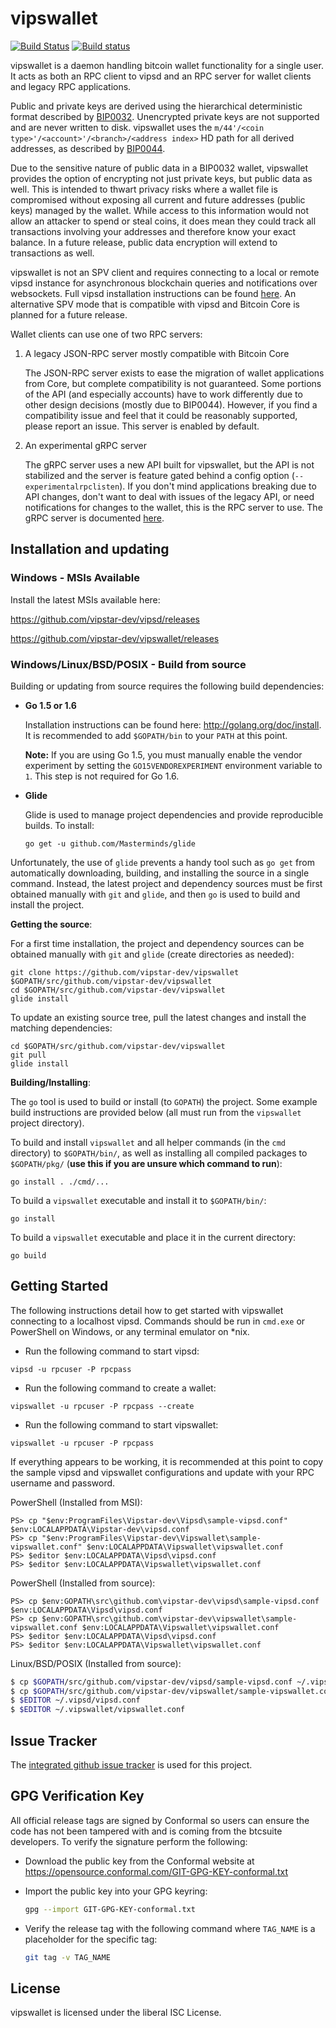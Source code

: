 vipswallet
=========

[![Build Status](https://travis-ci.org/vipstar-dev/vipswallet.png?branch=master)](https://travis-ci.org/vipstar-dev/vipswallet)
[![Build status](https://ci.appveyor.com/api/projects/status/88nxvckdj8upqr36/branch/master?svg=true)](https://ci.appveyor.com/project/jrick/btcwallet/branch/master)

vipswallet is a daemon handling bitcoin wallet functionality for a
single user.  It acts as both an RPC client to vipsd and an RPC server
for wallet clients and legacy RPC applications.

Public and private keys are derived using the hierarchical
deterministic format described by
[BIP0032](https://github.com/bitcoin/bips/blob/master/bip-0032.mediawiki).
Unencrypted private keys are not supported and are never written to
disk.  vipswallet uses the
`m/44'/<coin type>'/<account>'/<branch>/<address index>`
HD path for all derived addresses, as described by
[BIP0044](https://github.com/bitcoin/bips/blob/master/bip-0044.mediawiki).

Due to the sensitive nature of public data in a BIP0032 wallet,
vipswallet provides the option of encrypting not just private keys, but
public data as well.  This is intended to thwart privacy risks where a
wallet file is compromised without exposing all current and future
addresses (public keys) managed by the wallet. While access to this
information would not allow an attacker to spend or steal coins, it
does mean they could track all transactions involving your addresses
and therefore know your exact balance.  In a future release, public data
encryption will extend to transactions as well.

vipswallet is not an SPV client and requires connecting to a local or
remote vipsd instance for asynchronous blockchain queries and
notifications over websockets.  Full vipsd installation instructions
can be found [here](https://github.com/vipstar-dev/vipsd).  An alternative
SPV mode that is compatible with vipsd and Bitcoin Core is planned for
a future release.

Wallet clients can use one of two RPC servers:

  1. A legacy JSON-RPC server mostly compatible with Bitcoin Core

     The JSON-RPC server exists to ease the migration of wallet applications
     from Core, but complete compatibility is not guaranteed.  Some portions of
     the API (and especially accounts) have to work differently due to other
     design decisions (mostly due to BIP0044).  However, if you find a
     compatibility issue and feel that it could be reasonably supported, please
     report an issue.  This server is enabled by default.

  2. An experimental gRPC server

     The gRPC server uses a new API built for vipswallet, but the API is not
     stabilized and the server is feature gated behind a config option
     (`--experimentalrpclisten`).  If you don't mind applications breaking due
     to API changes, don't want to deal with issues of the legacy API, or need
     notifications for changes to the wallet, this is the RPC server to use.
     The gRPC server is documented [here](./rpc/documentation/README.md).

## Installation and updating

### Windows - MSIs Available

Install the latest MSIs available here:

https://github.com/vipstar-dev/vipsd/releases

https://github.com/vipstar-dev/vipswallet/releases

### Windows/Linux/BSD/POSIX - Build from source

Building or updating from source requires the following build dependencies:

- **Go 1.5 or 1.6**

  Installation instructions can be found here: http://golang.org/doc/install.
  It is recommended to add `$GOPATH/bin` to your `PATH` at this point.

  **Note:** If you are using Go 1.5, you must manually enable the vendor
    experiment by setting the `GO15VENDOREXPERIMENT` environment variable to
    `1`.  This step is not required for Go 1.6.

- **Glide**

  Glide is used to manage project dependencies and provide reproducible builds.
  To install:

  `go get -u github.com/Masterminds/glide`

Unfortunately, the use of `glide` prevents a handy tool such as `go get` from
automatically downloading, building, and installing the source in a single
command.  Instead, the latest project and dependency sources must be first
obtained manually with `git` and `glide`, and then `go` is used to build and
install the project.

**Getting the source**:

For a first time installation, the project and dependency sources can be
obtained manually with `git` and `glide` (create directories as needed):

```
git clone https://github.com/vipstar-dev/vipswallet $GOPATH/src/github.com/vipstar-dev/vipswallet
cd $GOPATH/src/github.com/vipstar-dev/vipswallet
glide install
```

To update an existing source tree, pull the latest changes and install the
matching dependencies:

```
cd $GOPATH/src/github.com/vipstar-dev/vipswallet
git pull
glide install
```

**Building/Installing**:

The `go` tool is used to build or install (to `GOPATH`) the project.  Some
example build instructions are provided below (all must run from the `vipswallet`
project directory).

To build and install `vipswallet` and all helper commands (in the `cmd`
directory) to `$GOPATH/bin/`, as well as installing all compiled packages to
`$GOPATH/pkg/` (**use this if you are unsure which command to run**):

```
go install . ./cmd/...
```

To build a `vipswallet` executable and install it to `$GOPATH/bin/`:

```
go install
```

To build a `vipswallet` executable and place it in the current directory:

```
go build
```

## Getting Started

The following instructions detail how to get started with vipswallet connecting
to a localhost vipsd.  Commands should be run in `cmd.exe` or PowerShell on
Windows, or any terminal emulator on *nix.

- Run the following command to start vipsd:

```
vipsd -u rpcuser -P rpcpass
```

- Run the following command to create a wallet:

```
vipswallet -u rpcuser -P rpcpass --create
```

- Run the following command to start vipswallet:

```
vipswallet -u rpcuser -P rpcpass
```

If everything appears to be working, it is recommended at this point to
copy the sample vipsd and vipswallet configurations and update with your
RPC username and password.

PowerShell (Installed from MSI):
```
PS> cp "$env:ProgramFiles\Vipstar-dev\Vipsd\sample-vipsd.conf" $env:LOCALAPPDATA\Vipstar-dev\vipsd.conf
PS> cp "$env:ProgramFiles\Vipstar-dev\Vipswallet\sample-vipswallet.conf" $env:LOCALAPPDATA\Vipswallet\vipswallet.conf
PS> $editor $env:LOCALAPPDATA\Vipsd\vipsd.conf
PS> $editor $env:LOCALAPPDATA\Vipswallet\vipswallet.conf
```

PowerShell (Installed from source):
```
PS> cp $env:GOPATH\src\github.com\vipstar-dev\vipsd\sample-vipsd.conf $env:LOCALAPPDATA\Vipsd\vipsd.conf
PS> cp $env:GOPATH\src\github.com\vipstar-dev\vipswallet\sample-vipswallet.conf $env:LOCALAPPDATA\Vipswallet\vipswallet.conf
PS> $editor $env:LOCALAPPDATA\Vipsd\vipsd.conf
PS> $editor $env:LOCALAPPDATA\Vipswallet\vipswallet.conf
```

Linux/BSD/POSIX (Installed from source):
```bash
$ cp $GOPATH/src/github.com/vipstar-dev/vipsd/sample-vipsd.conf ~/.vipsd/vipsd.conf
$ cp $GOPATH/src/github.com/vipstar-dev/vipswallet/sample-vipswallet.conf ~/.vipswallet/vipswallet.conf
$ $EDITOR ~/.vipsd/vipsd.conf
$ $EDITOR ~/.vipswallet/vipswallet.conf
```

## Issue Tracker

The [integrated github issue tracker](https://github.com/vipstar-dev/vipswallet/issues)
is used for this project.

## GPG Verification Key

All official release tags are signed by Conformal so users can ensure the code
has not been tampered with and is coming from the btcsuite developers.  To
verify the signature perform the following:

- Download the public key from the Conformal website at
  https://opensource.conformal.com/GIT-GPG-KEY-conformal.txt

- Import the public key into your GPG keyring:
  ```bash
  gpg --import GIT-GPG-KEY-conformal.txt
  ```

- Verify the release tag with the following command where `TAG_NAME` is a
  placeholder for the specific tag:
  ```bash
  git tag -v TAG_NAME
  ```

## License

vipswallet is licensed under the liberal ISC License.
